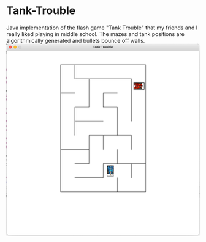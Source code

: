 # Tank-Trouble
Java implementation of the flash game "Tank Trouble" that my friends and I really liked playing in middle school. 
The mazes and tank positions are algorithmically generated and bullets bounce off walls.
![sample](sample.png)
